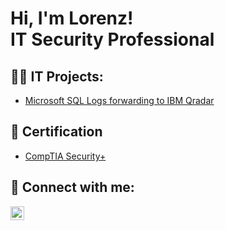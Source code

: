 <h1>Hi, I'm Lorenz! <br/>IT Security Professional</a></h1>

<h2>👨‍💻 IT Projects:</h2>

  - [Microsoft SQL Logs forwarding to IBM Qradar](https://github.com/lorenztechspace/MsSqlLogsToQradar)

<h2>📄 Certification</h2>

- [CompTIA Security+](https://www.youtube.com/watch?v=a83ASGn_V_s)

<h2> 🤳 Connect with me:</h2>

[<img align="left" alt="Lorenz Sanchez | LinkedIn" width="22px" src="https://cdn.jsdelivr.net/npm/simple-icons@v3/icons/linkedin.svg" />][linkedin]

[linkedin]: https://www.linkedin.com/in/lorenz-jeremiah-sanchez

<!--
**lorenztechspace/lorenztechspace** is a ✨ _special_ ✨ repository because its `README.md` (this file) appears on your GitHub profile.

Here are some ideas to get you started:

- 🔭 I’m currently working on ...
- 🌱 I’m currently learning ...
- 👯 I’m looking to collaborate on ...
- 🤔 I’m looking for help with ...
- 💬 Ask me about ...
- 📫 How to reach me: ...
- 😄 Pronouns: ...
- ⚡ Fun fact: ...
-->
